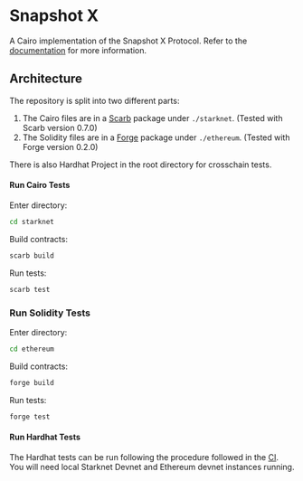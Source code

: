 # Snapshot X

A Cairo implementation of the Snapshot X Protocol. Refer to the [documentation](https://docs.snapshotx.xyz) for more
information.

## Architecture

The repository is split into two different parts:
1. The Cairo files are in a [Scarb](https://github.com/software-mansion/scarb) package under `./starknet`. (Tested with Scarb version 0.7.0)
2. The Solidity files are in a [Forge](https://github.com/foundry-rs/foundry) package under `./ethereum`. (Tested with Forge version 0.2.0)

There is also Hardhat Project in the root directory for crosschain tests. 

#### Run Cairo Tests

Enter directory: 
```sh
cd starknet
```

Build contracts:
```sh
scarb build
```

Run tests:
```sh
scarb test
```

### Run Solidity Tests

Enter directory: 
```sh
cd ethereum
```

Build contracts:
```sh
forge build
```

Run tests:
```sh
forge test
```

#### Run Hardhat Tests

The Hardhat tests can be run following the procedure followed in the [CI](.github/workflows/test.yml). You will need local Starknet Devnet and Ethereum devnet instances running. 
